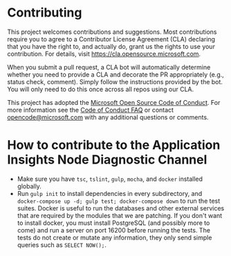# Contributing

This project welcomes contributions and suggestions. Most contributions require you to agree to a
Contributor License Agreement (CLA) declaring that you have the right to, and actually do, grant us
the rights to use your contribution. For details, visit https://cla.opensource.microsoft.com.

When you submit a pull request, a CLA bot will automatically determine whether you need to provide
a CLA and decorate the PR appropriately (e.g., status check, comment). Simply follow the instructions
provided by the bot. You will only need to do this once across all repos using our CLA.

This project has adopted the [Microsoft Open Source Code of Conduct](https://opensource.microsoft.com/codeofconduct/).
For more information see the [Code of Conduct FAQ](https://opensource.microsoft.com/codeofconduct/faq/) or
contact [opencode@microsoft.com](mailto:opencode@microsoft.com) with any additional questions or comments.

# How to contribute to the Application Insights Node Diagnostic Channel

* Make sure you have `tsc`, `tslint`, `gulp`, `mocha`, and `docker` installed globally.
* Run `gulp init` to install dependencies in every subdirectory, and 
`docker-compose up -d; gulp test; docker-compose down` to run the test suites. Docker
is useful to run the databases and other external services that are required by the
modules that we are patching. If you don't want to install docker, you must install
PostgreSQL (and possibly more to come) and run a server on port 16200 before running
the tests. The tests do not create or mutate any information, they only send simple
queries such as `SELECT NOW();`.